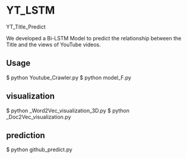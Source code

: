 # YT_LSTM
YT_Title_Predict

We developed a Bi-LSTM Model to predict the relationship between the Title and the views of YouTube videos.

## Usage
$ python Youtube_Crawler.py
$ python model_F.py

## visualization
$ python _Word2Vec_visualization_3D.py
$ python _Doc2Vec_visualization.py 

## prediction
$ python github_predict.py



